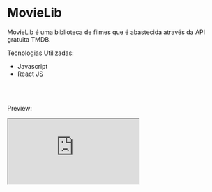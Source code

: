 # MovieLib
<p> MovieLib é uma biblioteca de filmes que é abastecida através da API gratuita TMDB.</p>
<p>Tecnologias Utilizadas:</p>
<ul>
  <li>Javascript</li>
  <li>React JS</li>
</ul>
<br><br>

<p>Preview:</p>
<iframe src="https://www.youtube.com/watch?v=9MxsA4KHBRg&list=RDMMELo_xVFCiJg"></iframe>
